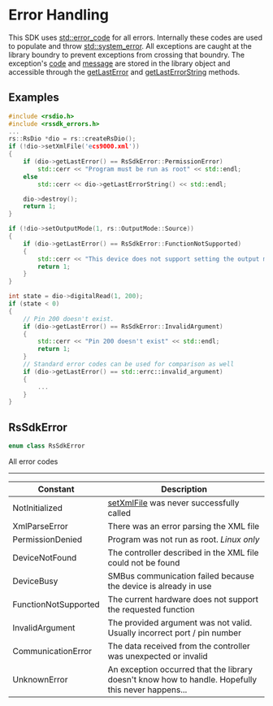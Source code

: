 # Error Handling

This SDK uses [std::error_code](https://en.cppreference.com/w/cpp/error/error_code) for all errors. Internally these codes are used to populate and throw [std::system_error](https://en.cppreference.com/w/cpp/error/system_error). All exceptions are caught at the library boundry to prevent exceptions from crossing that boundry. The exception's [code](https://en.cppreference.com/w/cpp/error/system_error/code) and [message](https://en.cppreference.com/w/cpp/error/system_error/what) are stored in the library object and accessible through the [getLastError](/librsdio.md#getlasterror) and [getLastErrorString](/librsdio#getlasterrorstring) methods. 

## Examples
```c++
#include <rsdio.h>
#include <rssdk_errors.h>
...
rs::RsDio *dio = rs::createRsDio();
if (!dio->setXmlFile('ecs9000.xml'))
{
    if (dio->getLastError() == RsSdkError::PermissionError)
        std::cerr << "Program must be run as root" << std::endl;
    else
        std::cerr << dio->getLastErrorString() << std::endl;

    dio->destroy();
    return 1;
}

if (!dio->setOutputMode(1, rs::OutputMode::Source))
{
    if (dio->getLastError() == RsSdkError::FunctionNotSupported)
    {
        std::cerr << "This device does not support setting the output mode" << std::endl;
        return 1;
    }
}

int state = dio->digitalRead(1, 200);
if (state < 0)
{
    // Pin 200 doesn't exist.
    if (dio->getLastError() == RsSdkError::InvalidArgument)
    {
        std::cerr << "Pin 200 doesn't exist" << std::endl;
        return 1;
    }
    // Standard error codes can be used for comparison as well
    if (dio->getLastError() == std::errc::invalid_argument)
    {
        ...
    }
}

```


## RsSdkError
```c++
enum class RsSdkError
```

All error codes 

---
| Constant              |  Description                                                                                          |
|-----------------------|-------------------------------------------------------------------------------------------------------|
| NotInitialized        | [setXmlFile](/librsdio.md#setxmlfile) was never successfully called                                        |
| XmlParseError         | There was an error parsing the XML file                                                               |
| PermissionDenied      | Program was not run as root. *Linux only*                                                             |
| DeviceNotFound        | The controller described in the XML file could not be found                                           |
| DeviceBusy            | SMBus communication failed because the device is already in use                                       |
| FunctionNotSupported  | The current hardware does not support the requested function                                          |
| InvalidArgument       | The provided argument was not valid. Usually incorrect port / pin number                              |
| CommunicationError    | The data received from the controller was unexpected or invalid                                       |
| UnknownError          | An exception occurred that the library doesn't know how to handle. Hopefully this never happens...    |

<br>